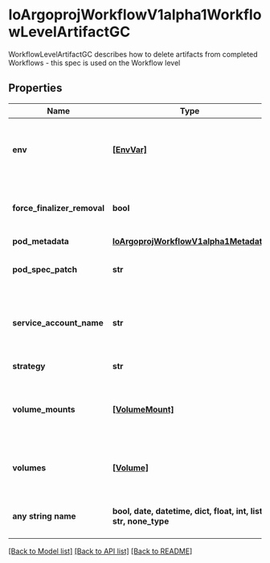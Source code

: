 # IoArgoprojWorkflowV1alpha1WorkflowLevelArtifactGC

WorkflowLevelArtifactGC describes how to delete artifacts from completed Workflows - this spec is used on the Workflow level

## Properties
Name | Type | Description | Notes
------------ | ------------- | ------------- | -------------
**env** | [**[EnvVar]**](EnvVar.md) | Env is an optional field for specifying environment variables that should be assigned to the Pod doing the deletion | [optional] 
**force_finalizer_removal** | **bool** | ForceFinalizerRemoval: if set to true, the finalizer will be removed in the case that Artifact GC fails | [optional] 
**pod_metadata** | [**IoArgoprojWorkflowV1alpha1Metadata**](IoArgoprojWorkflowV1alpha1Metadata.md) |  | [optional] 
**pod_spec_patch** | **str** | PodSpecPatch holds strategic merge patch to apply against the artgc pod spec. | [optional] 
**service_account_name** | **str** | ServiceAccountName is an optional field for specifying the Service Account that should be assigned to the Pod doing the deletion | [optional] 
**strategy** | **str** | Strategy is the strategy to use. | [optional] 
**volume_mounts** | [**[VolumeMount]**](VolumeMount.md) | VolumeMounts is an optional field for specifying volume mounts that should be assigned to the Pod doing the deletion | [optional] 
**volumes** | [**[Volume]**](Volume.md) | Volumes is an optional field for specifying volumes that should be assigned to the Pod doing the deletion | [optional] 
**any string name** | **bool, date, datetime, dict, float, int, list, str, none_type** | any string name can be used but the value must be the correct type | [optional]

[[Back to Model list]](../README.md#documentation-for-models) [[Back to API list]](../README.md#documentation-for-api-endpoints) [[Back to README]](../README.md)


